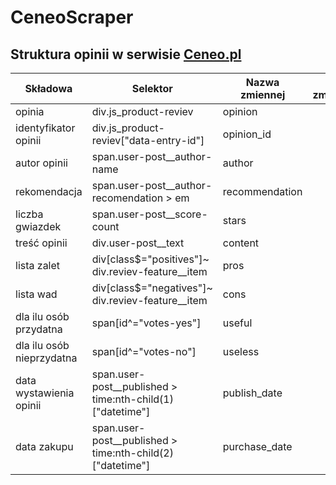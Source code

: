 # CeneoScraper

## Struktura opinii w serwisie [Ceneo.pl](https://www.ceneo.pl/)

|Składowa|Selektor|Nazwa zmiennej|Typ zmiennej|
|--------|--------|--------------|------------|
|opinia|div.js_product-reviev|opinion||
|identyfikator opinii|div.js_product-reviev\["data-entry-id"\]|opinion_id||
|autor opinii|span.user-post__author-name|author||
|rekomendacja|span.user-post__author-recomendation > em|recommendation||
|liczba gwiazdek|span.user-post__score-count|stars||
|treść opinii|div.user-post__text|content||
|lista zalet|div[class$="positives"]~ div.reviev-feature__item|pros||
|lista wad|div[class$="negatives"]~ div.reviev-feature__item|cons||
|dla ilu osób przydatna|span[id^="votes-yes"]|useful||
|dla ilu osób nieprzydatna|span[id^="votes-no"]|useless||
|data wystawienia opinii|span.user-post__published > time:nth-child(1)["datetime"]|publish_date||
|data zakupu|span.user-post__published > time:nth-child(2)["datetime"]|purchase_date||